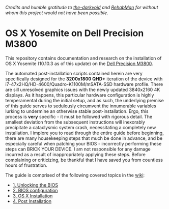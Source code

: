 *Credits and humble gratitude to [the-darkvoid](https://github.com/the-darkvoid) and [RehabMan](https://github.com/RehabMan) for without whom this project would not have been possible.*  

OS X Yosemite on Dell Precision M3800
====================================

This repository contains documentation and research on the installation of OS X Yosemite (10.10.3 as of this update) on the [Dell Precision M3800](http://www.dell.com/us/business/p/precision-m3800-workstation/pd).   

The automated post-installation scripts contained herein are very specifically designed for the **3200x1800 QHD+** iteration of the device with i7-47x2HQ/HD-4600/Quadro-K1100M/mSATA-SSD hardware profile. There are sill unresolved graphics issues with the newly updated 3840x2160 4K displays. As it happens, this particular hardware configuration is highly temperamental during the initial setup, and as such, the underlying premise of this guide serves to sedulously circumvent the innumerable variables lurking to undermine an otherwise stable post-installation. Ergo, this process is **very** specific - it must be followed with rigorous detail. The smallest deviation from the subsequent instructions will inexorably precipitate a cataclysmic system crash, necessitating a completely new installation. I implore you to read through the entire guide before beginning, there are many housekeeping steps that much be done in advance, and be especially careful when patching your BIOS - incorrectly performing these steps can BRICK YOUR DEVICE. I am not responsible for any damage incurred as a result of inappropriately applying these steps. Before complaining or criticizing, be thankful that I have saved you from countless hours of frustration.   

The guide is comprised of the following covered topics in the [wiki](https://github.com/AustinSMU/PRECISION-M3800-OSX/wiki):

  * [1. Unlocking the BIOS](https://github.com/AustinSMU/PRECISION-M3800-OSX/wiki/Unlocking%20the%20BIOS)
  * [2. BIOS configuration](https://github.com/AustinSMU/PRECISION-M3800-OSX/wiki/BIOS%20Configuration)
  * [3. OS X Installation](https://github.com/AustinSMU/PRECISION-M3800-OSX/wiki/Installation)
  * [4. Post Installation](https://github.com/AustinSMU/PRECISION-M3800-OSX/wiki/Post%20Installation)
